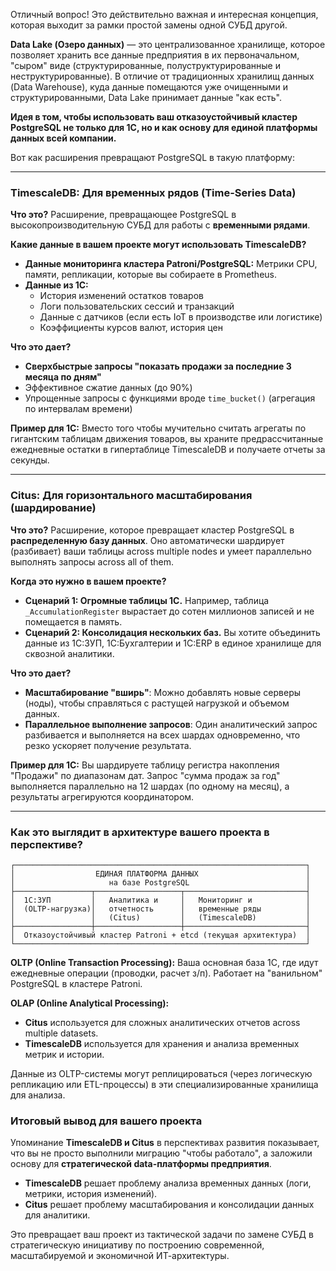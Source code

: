 Отличный вопрос! Это действительно важная и интересная концепция, которая выходит за рамки простой замены одной СУБД другой.

**Data Lake (Озеро данных)** — это централизованное хранилище, которое позволяет хранить все данные предприятия в их первоначальном, "сыром" виде (структурированные, полуструктурированные и неструктурированные). В отличие от традиционных хранилищ данных (Data Warehouse), куда данные помещаются уже очищенными и структурированными, Data Lake принимает данные "как есть".

**Идея в том, чтобы использовать ваш отказоустойчивый кластер PostgreSQL не только для 1С, но и как основу для единой платформы данных всей компании.**

Вот как расширения превращают PostgreSQL в такую платформу:

---

### **TimescaleDB: Для временных рядов (Time-Series Data)**

**Что это?** Расширение, превращающее PostgreSQL в высокопроизводительную СУБД для работы с **временными рядами**.

**Какие данные в вашем проекте могут использовать TimescaleDB?**

*   **Данные мониторинга кластера Patroni/PostgreSQL:** Метрики CPU, памяти, репликации, которые вы собираете в Prometheus.
*   **Данные из 1С:**
    *   История изменений остатков товаров
    *   Логи пользовательских сессий и транзакций
    *   Данные с датчиков (если есть IoT в производстве или логистике)
    *   Коэффициенты курсов валют, история цен

**Что это дает?**
*   **Сверхбыстрые запросы "показать продажи за последние 3 месяца по дням"**
*   Эффективное сжатие данных (до 90%)
*   Упрощенные запросы с функциями вроде `time_bucket()` (агрегация по интервалам времени)

**Пример для 1С:**
Вместо того чтобы мучительно считать агрегаты по гигантским таблицам движения товаров, вы храните предрассчитанные ежедневные остатки в гипертаблице TimescaleDB и получаете отчеты за секунды.

---

### **Citus: Для горизонтального масштабирования (шардирование)**

**Что это?** Расширение, которое превращает кластер PostgreSQL в **распределенную базу данных**. Оно автоматически шардирует (разбивает) ваши таблицы across multiple nodes и умеет параллельно выполнять запросы across all of them.

**Когда это нужно в вашем проекте?**

*   **Сценарий 1: Огромные таблицы 1С.** Например, таблица `_AccumulationRegister` вырастает до сотен миллионов записей и не помещается в память.
*   **Сценарий 2: Консолидация нескольких баз.** Вы хотите объединить данные из 1С:ЗУП, 1С:Бухгалтерии и 1С:ERP в единое хранилище для сквозной аналитики.

**Что это дает?**
*   **Масштабирование "вширь"**: Можно добавлять новые серверы (ноды), чтобы справляться с растущей нагрузкой и объемом данных.
*   **Параллельное выполнение запросов**: Один аналитический запрос разбивается и выполняется на всех шардах одновременно, что резко ускоряет получение результата.

**Пример для 1С:**
Вы шардируете таблицу регистра накопления "Продажи" по диапазонам дат. Запрос "сумма продаж за год" выполняется параллельно на 12 шардах (по одному на месяц), а результаты агрегируются координатором.

---

### **Как это выглядит в архитектуре вашего проекта в перспективе?**

```
┌─────────────────────────────────────────────────────────────────┐
│                  ЕДИНАЯ ПЛАТФОРМА ДАННЫХ                        │
│                     на базе PostgreSQL                          │
├─────────────────┬───────────────────┬───────────────────────────┤
│  1С:ЗУП         │   Аналитика и     │   Мониторинг и            │
│  (OLTP-нагрузка)│   отчетность      │   временные ряды          │
│                 │   (Citus)         │   (TimescaleDB)           │
├─────────────────┼───────────────────┼───────────────────────────┤
│  Отказоустойчивый кластер Patroni + etcd (текущая архитектура)  │
└─────────────────────────────────────────────────────────────────┘
```

**OLTP (Online Transaction Processing):** Ваша основная база 1С, где идут ежедневные операции (проводки, расчет з/п). Работает на "ванильном" PostgreSQL в кластере Patroni.

**OLAP (Online Analytical Processing):**
*   **Citus** используется для сложных аналитических отчетов across multiple datasets.
*   **TimescaleDB** используется для хранения и анализа временных метрик и истории.

Данные из OLTP-системы могут реплицироваться (через логическую репликацию или ETL-процессы) в эти специализированные хранилища для анализа.

### **Итоговый вывод для вашего проекта**

Упоминание **TimescaleDB и Citus** в перспективах развития показывает, что вы не просто выполнили миграцию "чтобы работало", а заложили основу для **стратегической data-платформы предприятия**.

*   **TimescaleDB** решает проблему анализа временных данных (логи, метрики, история изменений).
*   **Citus** решает проблему масштабирования и консолидации данных для аналитики.

Это превращает ваш проект из тактической задачи по замене СУБД в стратегическую инициативу по построению современной, масштабируемой и экономичной ИТ-архитектуры.